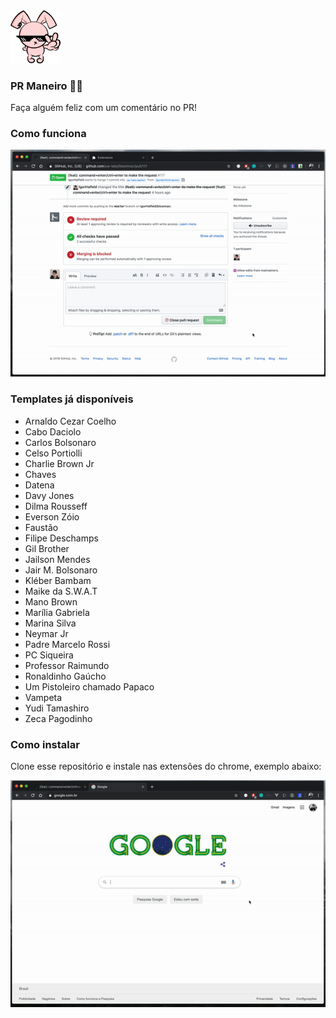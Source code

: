 <img style="" src="icon.png" width="80" />

### PR Maneiro 👍🏻

Faça alguém feliz com um comentário no PR!

### Como funciona

![demo 1](assets/demo-1.gif)

### Templates já disponíveis

- Arnaldo Cezar Coelho
- Cabo Daciolo
- Carlos Bolsonaro
- Celso Portiolli
- Charlie Brown Jr
- Chaves
- Datena
- Davy Jones
- Dilma Rousseff
- Everson Zóio
- Faustão
- Filipe Deschamps
- Gil Brother
- Jailson Mendes
- Jair M. Bolsonaro
- Kléber Bambam
- Maike da S.W.A.T
- Mano Brown
- Marília Gabriela
- Marina Silva
- Neymar Jr
- Padre Marcelo Rossi
- PC Siqueira
- Professor Raimundo
- Ronaldinho Gaúcho
- Um Pistoleiro chamado Papaco
- Vampeta
- Yudi Tamashiro
- Zeca Pagodinho

### Como instalar

Clone esse repositório e instale nas extensões do chrome, exemplo abaixo:

![demo 2](assets/demo-2.gif)
